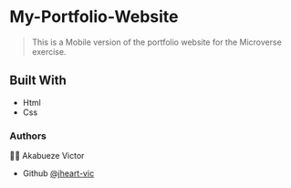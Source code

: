 # My-Portfolio-Website
> This is a Mobile version of the portfolio website for the Microverse exercise.
## Built With 
- Html
- Css
### Authors
:guardsman: Akabueze Victor 
- Github [@jheart-vic](https//github.com/jheart-vic/)
